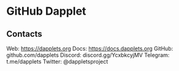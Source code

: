# GitHub Dapplet






## Contacts

Web: https://dapplets.org
Docs: https://docs.dapplets.org
GitHub: github.com/dapplets
Discord: discord.gg/YcxbkcyjMV
Telegram: t.me/dapplets
Twitter: @dappletsproject

